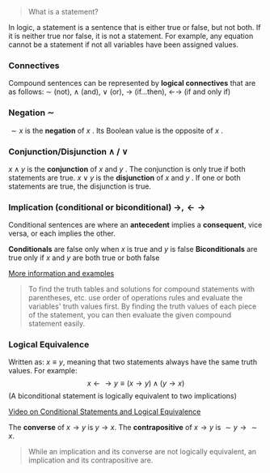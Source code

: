 > What is a statement?

In logic, a statement is a sentence that is either true or false, but not both. If it is neither true nor false, it is not a statement. 
For example, any equation cannot be a statement if not all variables have been assigned values.

### Connectives

Compound sentences can be represented by **logical connectives** that are as follows: $\sim$ (not), $\land$ (and), $\lor$ (or), $\rightarrow$ (if…then), $\leftarrow$$\rightarrow$  (if and only if)

### Negation $\sim$

$\sim x$ is the **negation** of $x$ . Its Boolean value is the opposite of $x$ .

### Conjunction/Disjunction $\land$ / $\lor$

$x \land y$ is the **conjunction** of $x$ and $y$ . The conjunction is only true if both statements are true.
$x \lor y$ is the **disjunction** of $x$ and $y$ . If one or both statements are true, the disjunction is true.

### Implication (conditional or biconditional) $\rightarrow, \leftarrow \rightarrow$

Conditional sentences are where an **antecedent** implies a **consequent**, vice versa, or each implies the other.

**Conditionals** are false only when $x$ is true and $y$ is false
**Biconditionals** are true only if $x$ and $y$ are both true or both false

[More information and examples](https://math.libretexts.org/Courses/Prince_Georges_Community_College/MAT_1130_Mathematical_Ideas_Mirtova_Jones_(PGCC%3A_Fall_2022)/02%3A_Logic/2.02%3A_Introduction_to_Truth_Tables)

> To find the truth tables and solutions for compound statements with parentheses, etc. use order of operations rules and evaluate the variables' truth values first. By finding the truth values of each piece of the statement, you can then evaluate the given compound statement easily.

### Logical Equivalence

Written as: $x \equiv y$, meaning that two statements always have the same truth values. For example: $$x \leftarrow \rightarrow y \equiv (x \rightarrow y) \land (y \rightarrow x)$$(A biconditional statement is logically equivalent to two implications)

[Video on Conditional Statements and Logical Equivalence](https://youtu.be/F3544ZyO-eU)

The **converse** of $x \rightarrow y$ is $y \rightarrow x$.
The **contrapositive** of $x \rightarrow y$ is $\sim y \rightarrow \sim x$.

>While an implication and its converse are not logically equivalent, an implication and its contrapositive are.
